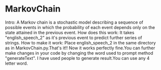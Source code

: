 # MarkovChain
Intro:
   A Markov chain is a stochastic model describing a sequence of possible events in which the probability of each event depends only on the state attained in the previous event.
How does this work:
   It takes "english_speech_2" as it's previous event to predict further series of strings.
How to make it work:
   Place english_speech_2 in the same directory as in MarkovChain.py.That's it!!
   Now it works perfectly fine.You can further make changes in your code by changing the word used to prompt method "generateText".
   I have used people to generate result.You can use any 4 letter word.
